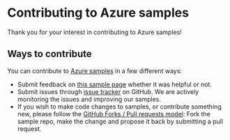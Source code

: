 # Contributing to Azure samples

Thank you for your interest in contributing to Azure samples!

## Ways to contribute

You can contribute to [Azure samples](https://github.com/Azure-Samples/cosmosdb-dotnet-create-cosmosdb-and-get-mongodb-connection-string) in a few different ways:

- Submit feedback on [this sample page](https://azure.microsoft.com/documentation/samples/cosmosdb-dotnet-create-cosmosdb-and-get-mongodb-connection-string/) whether it was helpful or not.  
- Submit issues through [issue tracker](https://github.com/Azure-Samples/cosmosdb-dotnet-create-cosmosdb-and-get-mongodb-connection-string/issues) on GitHub. We are actively monitoring the issues and improving our samples.
- If you wish to make code changes to samples, or contribute something new, please follow the [GitHub Forks / Pull requests model](https://help.github.com/articles/fork-a-repo/): Fork the sample repo, make the change and propose it back by submitting a pull request.